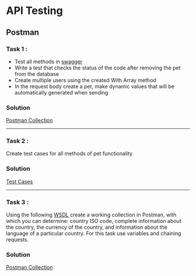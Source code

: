# API Testing 
## Postman
 ### Task 1 :
 - Test all methods in [swagger](https://petstore.swagger.io)
 - Write a test that checks the status of the code after removing the pet from the database
 - Create multiple users using the created With Array method
 - In the request body create a pet, make dynamic values that will be automatically generated when sending
 
  ### Solution
 [Postman Collection](https://www.postman.com/ozhegov/workspace/portfolio/collection/25976325-d6d98983-3953-45c4-9991-a1d5bc23bb47?action=share&creator=25976325)
 
 ---

  ### Task 2 :
 Create test cases for all methods of pet functionality
 ### Solution
 [Test Cases]()
 
 ---

 ### Task 3 :
 Using the following [WSDL](http://webservices.oorsprong.org/websamples.countryinfo/CountryInfoService.wso?WSDL) create a working collection in Postman, with which you can determine: country ISO code, complete information about the country, the currency of the country,  and information about the language of a particular country. For this task use variables and chaining requests.
 ### Solution
[Postman Collection](https://www.postman.com/ozhegov/workspace/portfolio/collection/25976325-6061397d-4462-4fd8-9604-a02aa25f5a16?action=share&creator=25976325)
